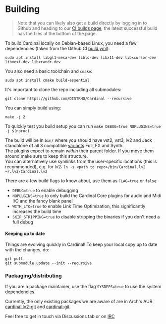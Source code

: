 # Building

> Note that you can likely also get a build directly by logging in to Github and heading to our [CI builds page](https://github.com/DISTRHO/Cardinal/actions/workflows/build.yml), the latest successful build has the files at the bottom of the page.

To build Cardinal locally on Debian-based Linux, you need a few dependencies (taken from the Github CI [build.yml](.github/workflows/build.yml)):

`sudo apt install libgl1-mesa-dev liblo-dev libx11-dev libxcursor-dev libxext-dev libxrandr-dev`

You also need a basic toolchain and `cmake`:

`sudo apt install cmake build-essential`

It's important to clone the repo including all submodules:

`git clone https://github.com/DISTRHO/Cardinal --recursive`

You can simply build using:

`make -j 2`

To quickly test you build setup you can run `make DEBUG=true NOPLUGINS=true -j $(nproc)`

The build will be in `bin/` where you should have vst2, vst3, lv2 and Jack standalone of all 3 compatible [variants](../README.md#plugin-variants) Full, FX and Synth.  
The plugins expect to remain *within* their parent folder. If you move them around make sure to keep this structure.  
You can alternatively use symlinks from the user-specific locations (this is recommended), e.g. for lv2:
`ln -s <path to repo>/bin/Cardinal.lv2 ~/.lv2/Cardinal.lv2`

There are a few build flags to know about, use them as `FLAG=true` or `false`:

* `DEBUG=true` to enable debugging
* `NOPLUGINS=true` to only build the Cardinal Core plugins for audio and Midi I/O and the fancy blank panel
* `WITH_LTO=true` to enable Link Time Optimization, this significantly increases the build time
* `SKIP_STRIPPING=true` to disable stripping the binaries if you don't need a full debug

#### Keeping up to date

Things are evolving quickly in Cardinal! To keep your local copy up to date with the changes, do:  
```
git pull
git submodule update --init --recursive
```

### Packaging/distributing

If you are a package maintainer, use the flag `SYSDEPS=true` to use the system dependencies.  

Currently, the only existing packages we are aware of are in Arch's AUR: [cardinal.lv2-git](https://aur.archlinux.org/packages/cardinal.lv2-git/) and [cardinal-git](https://aur.archlinux.org/packages/cardinal-git/).

Feel free to get in touch via Discussions tab or on [IRC](../README.md#community-chat)
